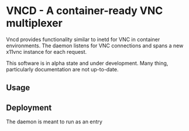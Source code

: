# VNCD - A container-ready VNC multiplexer

Vncd provides functionality similar to inetd for VNC in container environments.
The daemon listens for VNC connections and spans a new x11vnc instance for each
request.

  This software is in alpha state and under development. Many thing, particularly
  documentation are not up-to-date.

## Usage



## Deployment

The daemon is meant to run as an entry
